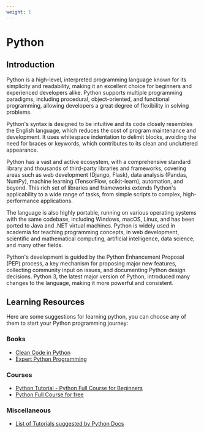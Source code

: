 ```yaml
---
weight: 1
---
```


# Python

## Introduction

Python is a high-level, interpreted programming language known for its simplicity and readability, making it an excellent choice for beginners and experienced developers alike. 
Python supports multiple programming paradigms, including procedural, object-oriented, and functional programming, allowing developers a great degree of flexibility in solving problems.

Python's syntax is designed to be intuitive and its code closely resembles the English language, which reduces the cost of program maintenance and development. It uses whitespace indentation to delimit blocks, avoiding the need for braces or keywords, which contributes to its clean and uncluttered appearance.

Python has a vast and active ecosystem, with a comprehensive standard library and thousands of third-party libraries and frameworks, covering areas such as web development (Django, Flask), data analysis (Pandas, NumPy), machine learning (TensorFlow, scikit-learn), automation, and beyond. 
This rich set of libraries and frameworks extends Python's applicability to a wide range of tasks, from simple scripts to complex, high-performance applications.

The language is also highly portable, running on various operating systems with the same codebase, including Windows, macOS, Linux, and has been ported to Java and .NET virtual machines. 
Python is widely used in academia for teaching programming concepts, in web development, scientific and mathematical computing, artificial intelligence, data science, and many other fields.

Python's development is guided by the Python Enhancement Proposal (PEP) process, a key mechanism for proposing major new features, collecting community input on issues, and documenting Python design decisions. 
Python 3, the latest major version of Python, introduced many changes to the language, making it more powerful and consistent.

## Learning Resources

Here are some suggestions for learning python, you can choose any of them to start your Python programming journey:

### Books
- [Clean Code in Python](https://www.google.de/books/edition/Clean_Code_in_Python/ZB9sDwAAQBAJ?hl=en&gbpv=0)
- [Expert Python Programming](https://www.packtpub.com/en-ca/product/expert-python-programming-fourth-edition-9781801071109)

### Courses
- [Python Tutorial - Python Full Course for Beginners](https://www.youtube.com/watch?v=_uQrJ0TkZlc)
- [Python Full Course for free](https://www.youtube.com/watch?v=XKHEtdqhLK8)

### Miscellaneous
- [List of Tutorials suggested by Python Docs](https://wiki.python.org/moin/BeginnersGuide/Programmers)
